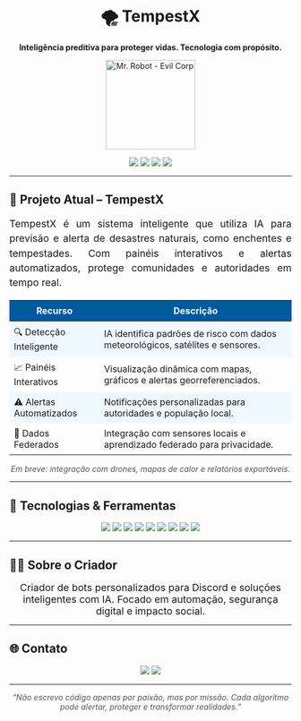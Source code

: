<h1 align="center">🌪️ TempestX</h1>
<p align="center"><strong>Inteligência preditiva para proteger vidas. Tecnologia com propósito.</strong></p>

<p align="center">
  <img src="https://media.tenor.com/CoYXXeAVGa4AAAAC/evil-corp-e-corp.gif" width="160" alt="Mr. Robot - Evil Corp" style="pointer-events: none;"/>
</p>

<p align="center">
  <img src="https://img.shields.io/badge/Status-Em%20Desenvolvimento-orange?style=for-the-badge"/>
  <img src="https://img.shields.io/badge/IA-Preditiva-blue?style=for-the-badge"/>
  <img src="https://img.shields.io/badge/Python-3.11-blue?style=for-the-badge&logo=python&logoColor=white"/>
  <img src="https://img.shields.io/github/stars/paulinho-dev/tempestx?style=for-the-badge&label=Stars&logo=github"/>
</p>

---

## 🚧 Projeto Atual – TempestX

<div align="center" style="max-width: 700px; margin: auto;">

<p style="font-size: 1.1rem; line-height: 1.5; text-align: justify;">
TempestX é um sistema inteligente que utiliza IA para previsão e alerta de desastres naturais, como enchentes e tempestades.  
Com painéis interativos e alertas automatizados, protege comunidades e autoridades em tempo real.  
</p>

<table style="width: 100%; border-collapse: collapse; margin-top: 1rem;">
  <thead>
    <tr style="background-color: #005A9C; color: white;">
      <th style="padding: 8px;">Recurso</th>
      <th style="padding: 8px;">Descrição</th>
    </tr>
  </thead>
  <tbody>
    <tr style="background-color: #F0F8FF;">
      <td style="padding: 8px;">🔍 Detecção Inteligente</td>
      <td style="padding: 8px;">IA identifica padrões de risco com dados meteorológicos, satélites e sensores.</td>
    </tr>
    <tr>
      <td style="padding: 8px;">📈 Painéis Interativos</td>
      <td style="padding: 8px;">Visualização dinâmica com mapas, gráficos e alertas georreferenciados.</td>
    </tr>
    <tr style="background-color: #F0F8FF;">
      <td style="padding: 8px;">⚠️ Alertas Automatizados</td>
      <td style="padding: 8px;">Notificações personalizadas para autoridades e população local.</td>
    </tr>
    <tr>
      <td style="padding: 8px;">📡 Dados Federados</td>
      <td style="padding: 8px;">Integração com sensores locais e aprendizado federado para privacidade.</td>
    </tr>
  </tbody>
</table>

<p style="margin-top: 1rem; font-style: italic; color: #555;">Em breve: integração com drones, mapas de calor e relatórios exportáveis.</p>

</div>

---

## 🧠 Tecnologias & Ferramentas

<p align="center">
  <img src="https://img.shields.io/badge/Python-3670A0?style=for-the-badge&logo=python&logoColor=white"/>
  <img src="https://img.shields.io/badge/Flask-000000?style=for-the-badge&logo=flask"/>
  <img src="https://img.shields.io/badge/Streamlit-FF4B4B?style=for-the-badge&logo=streamlit&logoColor=white"/>
  <img src="https://img.shields.io/badge/TensorFlow-FF6F00?style=for-the-badge&logo=tensorflow&logoColor=white"/>
  <img src="https://img.shields.io/badge/Scikit--Learn-F7931E?style=for-the-badge&logo=scikit-learn&logoColor=white"/>
  <img src="https://img.shields.io/badge/Pandas-150458?style=for-the-badge&logo=pandas&logoColor=white"/>
  <img src="https://img.shields.io/badge/HTML-E34F26?style=for-the-badge&logo=html5&logoColor=white"/>
  <img src="https://img.shields.io/badge/CSS-1572B6?style=for-the-badge&logo=css3&logoColor=white"/>
  <img src="https://img.shields.io/badge/JavaScript-F7DF1E?style=for-the-badge&logo=javascript&logoColor=black"/>
</p>

---

## 👨‍💻 Sobre o Criador

<p align="center" style="font-size: 1.1rem; max-width: 600px; margin: auto;">
Criador de bots personalizados para Discord e soluções inteligentes com IA.  
Focado em automação, segurança digital e impacto social.
</p>

---

## 🌐 Contato

<p align="center">
  <img src="https://img.shields.io/badge/@santtlx-%23E4405F.svg?style=for-the-badge&logo=instagram&logoColor=white"/>
  <img src="https://img.shields.io/badge/Discord-%237289DA.svg?style=for-the-badge&logo=discord&logoColor=white"/>
</p>

---

<p align="center" style="font-style: italic; color: #555;">
“Não escrevo código apenas por paixão, mas por missão. Cada algoritmo pode alertar, proteger e transformar realidades.”
</p>
